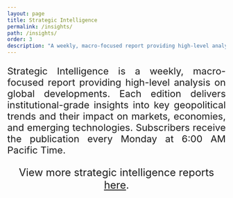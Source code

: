 ```yaml
---
layout: page
title: Strategic Intelligence
permalink: /insights/
path: /insights/
order: 3
description: "A weekly, macro-focused report providing high-level analysis on global developments."
---
```


<p class="mt-5 mb-5 slide-in" style="font-size: 22px; text-align: justify;">
  Strategic Intelligence is a weekly, macro-focused report providing high-level analysis on global developments. Each edition delivers institutional-grade insights into key geopolitical trends and their impact on markets, economies, and emerging technologies. Subscribers receive the publication every Monday at 6:00 AM Pacific Time. 
</p>

<div id="substack-feed-embed" class="slide-in"></div>


<p class="mt-5 slide-in-slower" style="font-size: 24px; text-align: center;">
  View more strategic intelligence reports <a target="_blank" href="https://pantheoninsights.substack.com">here</a>.
</p>

<script>
  window.SubstackFeedWidget = {
    substackUrl: "pantheoninsights.substack.com",
    posts: 6,
    layout: "right",
  };
</script>
<script src="https://substackapi.com/embeds/feed.js" async></script>
